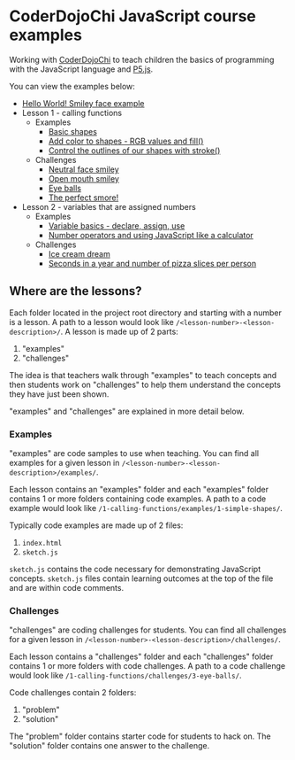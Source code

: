 # CoderDojoChi JavaScript course examples

Working with [CoderDojoChi](http://coderdojochi.org/) to teach children the basics of programming with the JavaScript language and [P5.js](http://p5js.org/).

You can view the examples below:

* [Hello World! Smiley face example](http://benjiallen.github.io/coderdojochi-js/hello-world/)
* Lesson 1 - calling functions
    - Examples
        + [Basic shapes](http://benjiallen.github.io/coderdojochi-js/1-calling-functions/examples/1-simple-shapes/index.html)
        + [Add color to shapes - RGB values and fill()](http://benjiallen.github.io/coderdojochi-js/1-calling-functions/examples/2-fill-color/index.html)
        + [Control the outlines of our shapes with stroke()](http://benjiallen.github.io/coderdojochi-js/1-calling-functions/examples/3-stroke/index.html)
    - Challenges
        + [Neutral face smiley](http://benjiallen.github.io/coderdojochi-js/1-calling-functions/challenges/1-neutral-smiley/solution/index.html)
        + [Open mouth smiley](http://benjiallen.github.io/coderdojochi-js/1-calling-functions/challenges/2-open-mouth-smiley/solution/index.html)
        + [Eye balls](http://benjiallen.github.io/coderdojochi-js/1-calling-functions/challenges/3-eye-balls/solution/index.html)
        + [The perfect smore!](http://benjiallen.github.io/coderdojochi-js/1-calling-functions/challenges/4-smores/solution/index.html)
* Lesson 2 - variables that are assigned numbers
    - Examples
        + [Variable basics - declare, assign, use](http://benjiallen.github.io/coderdojochi-js/2-variables-numbers/examples/1-repeating-values/index.html)
        + [Number operators and using JavaScript like a calculator](/2-variables-numbers/examples/2-number-operators/operators-in-the-console.js)
    - Challenges
        + [Ice cream dream](http://benjiallen.github.io/coderdojochi-js/2-variables-numbers/challenges/1-ice-cream/solution/index.html)
        + [Seconds in a year and number of pizza slices per person](/coderdojochi-js/2-variables-numbers/challenges/2-console-practice-seconds-pizza/solution/seconds-pizza.js)

## Where are the lessons?

Each folder located in the project root directory and starting with a number is a lesson. A path to a lesson would look like `/<lesson-number>-<lesson-description>/`. A lesson is made up of 2 parts:

1. "examples"
2. "challenges"

The idea is that teachers walk through "examples" to teach concepts and then students work on "challenges" to help them understand the concepts they have just been shown.

"examples" and "challenges" are explained in more detail below.

### Examples

"examples" are code samples to use when teaching. You can find all examples for a given lesson in `/<lesson-number>-<lesson-description>/examples/`.

Each lesson contains an "examples" folder and each "examples" folder contains 1 or more folders containing code examples. A path to a code example would look like `/1-calling-functions/examples/1-simple-shapes/`.

Typically code examples are made up of 2 files:

1. `index.html`
2. `sketch.js`

`sketch.js` contains the code necessary for demonstrating JavaScript concepts. `sketch.js` files contain learning outcomes at the top of the file and are within code comments.

### Challenges

"challenges" are coding challenges for students. You can find all challenges for a given lesson in `/<lesson-number>-<lesson-description>/challenges/`.

Each lesson contains a "challenges" folder and each "challenges" folder contains 1 or more folders with code challenges. A path to a code challenge would look like `/1-calling-functions/challenges/3-eye-balls/`.

Code challenges contain 2 folders:

1. "problem"
2. "solution"

The "problem" folder contains starter code for students to hack on. The "solution" folder contains one answer to the challenge.
